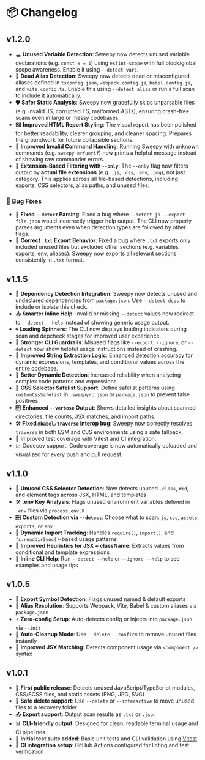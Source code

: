 # 📦 Changelog

## v1.2.0

- 🕳️ **Unused Variable Detection**: Sweepy now detects unused variable declarations (e.g. `const x = 1`) using `eslint-scope` with full block/global scope awareness. Enable it using `--detect vars`.
- 🧭 **Dead Alias Detection**: Sweepy now detects dead or misconfigured aliases defined in `tsconfig.json`, `webpack.config.js`, `babel.config.js`, and `vite.config.ts`. Enable this using `--detect alias` or run a full scan to include it automatically.
- 🛡️ **Safer Static Analysis**: Sweepy now gracefully skips unparsable files (e.g. invalid JS, corrupted TS, malformed ASTs), ensuring crash-free scans even in large or messy codebases.
- 🖼️ **Improved HTML Report Styling**: The visual report has been polished for better readability, clearer grouping, and cleaner spacing. Prepares the groundwork for future collapsible sections.
- 🚫 **Improved Invalid Command Handling**: Running Sweepy with unknown commands (e.g. `sweepy erfuerif`) now prints a helpful message instead of showing raw commander errors.
- 🧪 **Extension-Based Filtering with `--only`**: The `--only` flag now filters output by **actual file extensions** (e.g. `.js`, `.css`, `.env`, `.png`), not just category. This applies across all file-based detections, including exports, CSS selectors, alias paths, and unused files.

### 🐛 Bug Fixes

- 🐛 **Fixed `--detect` Parsing**: Fixed a bug where `--detect js --export file.json` would incorrectly trigger help output. The CLI now properly parses arguments even when detection types are followed by other flags.
- 🐛 **Correct `.txt` Export Behavior**: Fixed a bug where `.txt` exports only included unused files but excluded other sections (e.g. variables, exports, env, aliases). Sweepy now exports all relevant sections consistently in `.txt` format.


## v1.1.5

- 🧩 **Dependency Detection Integration**: Sweepy now detects unused and undeclared dependencies from `package.json`. Use `--detect deps` to include or isolate this check.
- 📤 **Smarter Inline Help**: Invalid or missing `--detect` values now redirect to `--detect --help` instead of showing generic usage output.
- 🌀 **Loading Spinners**: The CLI now displays loading indicators during scan and depcheck stages for improved user experience.
- 🔧 **Stronger CLI Guardrails**: Misused flags like `--export`, `--ignore`, or `--detect` now show helpful usage instructions instead of crashing.
- 🧠 **Improved String Extraction Logic**: Enhanced detection accuracy for dynamic expressions, templates, and conditional values across the entire codebase.
- 🚀 **Better Dynamic Detection**: Increased reliability when analyzing complex code patterns and expressions.
- 🎨 **CSS Selector Safelist Support**: Define safelist patterns using `customCssSafelist` in `.sweepyrc.json` or `package.json` to prevent false positives.
- 🎛️ **Enhanced `--verbose` Output**: Shows detailed insights about scanned directories, file counts, JSX matches, and import paths.
- 🛠 **Fixed `@babel/traverse` interop bug**: Sweepy now correctly resolves `traverse` in both ESM and CJS environments using a safe fallback.
- 🧪 Improved test coverage with Vitest and CI integration.  
- 📈 Codecov support: Code coverage is now automatically uploaded and visualized for every push and pull request.

## v1.1.0

- 🎯 **Unused CSS Selector Detection**: Now detects unused `.class`, `#id`, and element tags across JSX, HTML, and templates
- 🛠️ **.env Key Analysis**: Flags unused environment variables defined in `.env` files via `process.env.X`
- 🎛️ **Custom Detection via `--detect`**: Choose what to scan: `js`, `css`, `assets`, `exports`, or `env`
- 🧪 **Dynamic Import Tracking**: Handles `require()`, `import()`, and `fs.readdirSync()`-based usage patterns
- 🧠 **Improved Heuristics for JSX + className**: Extracts values from conditional and template expressions
- 💬 **Inline CLI Help**: Run `--detect --help` or `--ignore --help` to see examples and usage tips

## v1.0.5

- 🧠 **Export Symbol Detection**: Flags unused named & default exports
- 🧩 **Alias Resolution**: Supports Webpack, Vite, Babel & custom aliases via `package.json`
- ⚡ **Zero-config Setup**: Auto-detects config or injects into `package.json` via `--init`
- 🧼 **Auto-Cleanup Mode**: Use `--delete --confirm` to remove unused files instantly
- 🧪 **Improved JSX Matching**: Detects component usage via `<Component />` syntax

## v1.0.1

- 🚀 **First public release**: Detects unused JavaScript/TypeScript modules, CSS/SCSS files, and static assets (PNG, JPG, SVG)
- 🧼 **Safe delete support**: Use `--delete` or `--interactive` to move unused files to a recovery folder
- 📤 **Export support**: Output scan results as `.txt` or `.json`
- 📊 **CLI-friendly output**: Designed for clean, readable terminal usage and CI pipelines
- 🧪 **Initial test suite added**: Basic unit tests and CLI validation using [Vitest](https://vitest.dev)
- 🤖 **CI integration setup**: GitHub Actions configured for linting and test verification